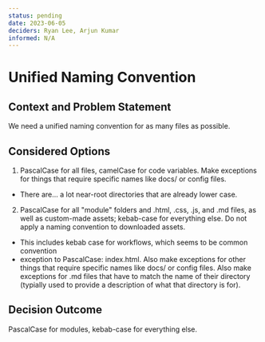 ```yaml
---
status: pending
date: 2023-06-05
deciders: Ryan Lee, Arjun Kumar
informed: N/A
---
```

# Unified Naming Convention

## Context and Problem Statement
We need a unified naming convention for as many files as possible.

## Considered Options
1. PascalCase for all files, camelCase for code variables. Make exceptions for things that require specific names like docs/ or config files.
  - There are... a lot near-root directories that are already lower case.
2. PascalCase for all "module" folders and .html, .css, .js, and .md files, as well as custom-made assets; kebab-case for everything else. Do not apply a naming convention to downloaded assets.
  - This includes kebab case for workflows, which seems to be common convention
  - exception to PascalCase: index.html. Also make exceptions for other things that require specific names like docs/ or config files. Also make exceptions for .md files that have to match the name of their directory (typially used to provide a description of what that directory is for).

## Decision Outcome
PascalCase for modules, kebab-case for everything else.